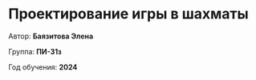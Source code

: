 # Проектирование игры в шахматы

Автор: **Баязитова Элена**

Группа: **ПИ-31з**

Год обучения: **2024** 